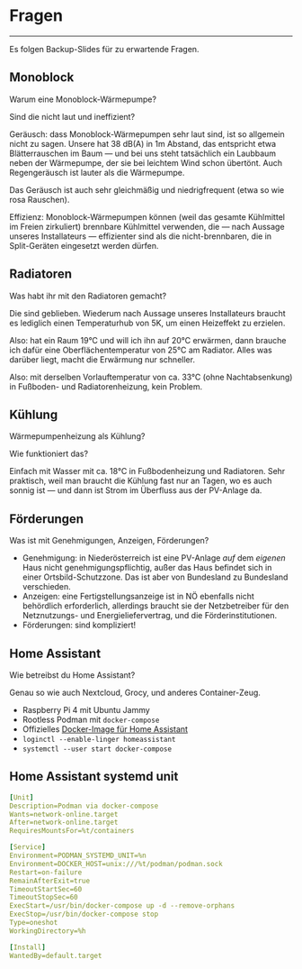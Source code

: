 <!-- .slide: data-timing="1" --> 
# Fragen <!-- .element class="hidden" -->

* * *

<!-- Note -->
Es folgen Backup-Slides für zu erwartende Fragen.


<!-- .slide: data-timing="1" --> 
## Monoblock <!-- .element class="hidden" -->
Warum eine Monoblock-Wärmepumpe?

Sind die nicht laut und ineffizient?

<!-- Note -->
Geräusch: dass Monoblock-Wärmepumpen sehr laut sind, ist so allgemein nicht zu sagen.
Unsere hat 38 dB(A) in 1m Abstand, das entspricht etwa Blätterrauschen im Baum — und bei uns steht tatsächlich ein Laubbaum neben der Wärmepumpe, der sie bei leichtem Wind schon übertönt.
Auch Regengeräusch ist lauter als die Wärmepumpe.

Das Geräusch ist auch sehr gleichmäßig und niedrigfrequent (etwa so wie rosa Rauschen).

Effizienz: Monoblock-Wärmepumpen können (weil das gesamte Kühlmittel im Freien zirkuliert) brennbare Kühlmittel verwenden, die — nach Aussage unseres Installateurs — effizienter sind als die nicht-brennbaren, die in Split-Geräten eingesetzt werden dürfen.


<!-- .slide: data-timing="1" --> 
## Radiatoren <!-- .element class="hidden" -->

Was habt ihr mit den Radiatoren gemacht?

<!-- Note -->
Die sind geblieben.
Wiederum nach Aussage unseres Installateurs braucht es lediglich einen Temperaturhub von 5K, um einen Heizeffekt zu erzielen.

Also: hat ein Raum 19°C und will ich ihn auf 20°C erwärmen, dann brauche ich dafür eine Oberflächentemperatur von 25°C am Radiator.
Alles was darüber liegt, macht die Erwärmung nur schneller.

Also: mit derselben Vorlauftemperatur von ca. 33°C (ohne Nachtabsenkung) in Fußboden- und Radiatorenheizung, kein Problem.


<!-- .slide: data-timing="1" --> 
## Kühlung <!-- .element class="hidden" -->

Wärmepumpenheizung als Kühlung?

Wie funktioniert das?

<!-- Note -->
Einfach mit Wasser mit ca. 18°C in Fußbodenheizung und Radiatoren.
Sehr praktisch, weil man braucht die Kühlung fast nur an Tagen, wo es auch sonnig ist — und dann ist Strom im Überfluss aus der PV-Anlage da.


<!-- .slide: data-timing="1" --> 
## Förderungen <!-- .element class="hidden" -->

Was ist mit Genehmigungen, Anzeigen, Förderungen?

<!-- Note -->
* Genehmigung: in Niederösterreich ist eine PV-Anlage *auf* dem *eigenen* Haus nicht genehmigungspflichtig, außer das Haus befindet sich in einer Ortsbild-Schutzzone.
  Das ist aber von Bundesland zu Bundesland verschieden.
* Anzeigen: eine Fertigstellungsanzeige ist in NÖ ebenfalls nicht behördlich erforderlich, allerdings braucht sie der Netzbetreiber für den Netznutzungs- und Energieliefervertrag, und die Förderinstitutionen.
* Förderungen: sind kompliziert!


<!-- .slide: data-timing="1" -->
## Home Assistant <!-- .element class="hidden" -->

Wie betreibst du Home Assistant?

<!-- Note -->
Genau so wie auch Nextcloud, Grocy, und anderes Container-Zeug.

* Raspberry Pi 4 mit Ubuntu Jammy
* Rootless Podman mit `docker-compose`
* Offizielles [Docker-Image  für Home Assistant](https://hub.docker.com/r/homeassistant/home-assistant)
* `loginctl --enable-linger homeassistant`
* `systemctl --user start docker-compose`


<!-- .slide: data-timing="1" -->
## Home Assistant systemd unit <!-- .element class="hidden" -->

```yaml
[Unit]
Description=Podman via docker-compose
Wants=network-online.target
After=network-online.target
RequiresMountsFor=%t/containers

[Service]
Environment=PODMAN_SYSTEMD_UNIT=%n
Environment=DOCKER_HOST=unix:///%t/podman/podman.sock
Restart=on-failure
RemainAfterExit=true
TimeoutStartSec=60
TimeoutStopSec=60
ExecStart=/usr/bin/docker-compose up -d --remove-orphans
ExecStop=/usr/bin/docker-compose stop
Type=oneshot
WorkingDirectory=%h

[Install]
WantedBy=default.target
```
